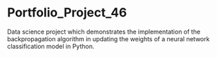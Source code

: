 # Portfolio_Project_46
Data science project which demonstrates the implementation of the backpropagation algorithm in updating the weights of a neural network classification model in Python.
